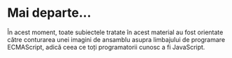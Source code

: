 # Mai departe...

În acest moment, toate subiectele tratate în acest material au fost orientate către conturarea unei imagini de ansamblu asupra limbajului de programare ECMAScript, adică ceea ce toți programatorii cunosc a fi JavaScript.
